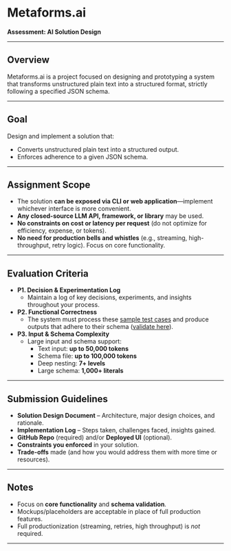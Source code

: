 # Metaforms.ai

**Assessment: AI Solution Design**

---

## Overview

Metaforms.ai is a project focused on designing and prototyping a system that transforms unstructured plain text into a structured format, strictly following a specified JSON schema.

---

## Goal

Design and implement a solution that:

- Converts unstructured plain text into a structured output.
- Enforces adherence to a given JSON schema.

---

## Assignment Scope

- The solution **can be exposed via CLI or web application**—implement whichever interface is more convenient.
- **Any closed-source LLM API, framework, or library** may be used.
- **No constraints on cost or latency per request** (do not optimize for efficiency, expense, or tokens).
- **No need for production bells and whistles** (e.g., streaming, high-throughput, retry logic). Focus on core functionality.

---

## Evaluation Criteria

- **P1. Decision & Experimentation Log**
  - Maintain a log of key decisions, experiments, and insights throughout your process.
- **P2. Functional Correctness**
  - The system must process these [sample test cases](https://drive.google.com/drive/folders/1npk4DAvFNu3GofVJrsAKfa5Tu1R9lBOy) and produce outputs that adhere to their schema ([validate here](https://www.jsonschemavalidator.net)).
- **P3. Input & Schema Complexity**
  - Large input and schema support:
    - Text input: **up to 50,000 tokens**
    - Schema file: **up to 100,000 tokens**
    - Deep nesting: **7+ levels**
    - Large schema: **1,000+ literals**

---

## Submission Guidelines

- **Solution Design Document** – Architecture, major design choices, and rationale.
- **Implementation Log** – Steps taken, challenges faced, insights gained.
- **GitHub Repo** (required) and/or **Deployed UI** (optional).
- **Constraints you enforced** in your solution.
- **Trade-offs** made (and how you would address them with more time or resources).

---

## Notes

- Focus on **core functionality** and **schema validation**.
- Mockups/placeholders are acceptable in place of full production features.
- Full productionization (streaming, retries, high throughput) is *not* required.

---

